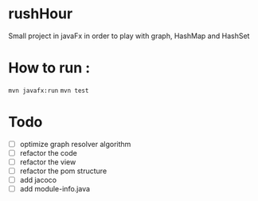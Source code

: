 # rushHour
Small project in javaFx in order to play with graph, HashMap and HashSet

# How to run :
 ````mvn javafx:run````
 ````mvn test````

# Todo
  - [ ] optimize graph resolver algorithm
  - [ ] refactor the code
  - [ ] refactor the view
  - [ ] refactor the pom structure
  - [ ] add jacoco
  - [ ] add module-info.java
